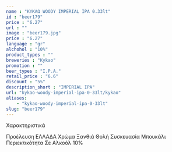 ```yaml
---
name : "ΚΥΚΑΩ WOODY IMPERIAL IPA 0.33lt"
id : "beer179"
price : "6.27"
url : ""
image : "beer179.jpg"
price : "6.27"
language : "gr"
alchohol : "10%"
product_types : ""
breweries : "Kykao"
promotion : ""
beer_types : "I.P.A."
retail_price : "6.6"
discount : "5%"
description_short : "IMPERIAL IPA"
url: "kykao-woody-imperial-ipa-0-33lt/kykao"
aliases: 
    - "kykao-woody-imperial-ipa-0-33lt"
slug: "beer179"
---
```


Χαρακτηριστικά

Προέλευση
ΕΛΛΑΔΑ
Χρώμα
Ξανθιά Θολή
Συσκευασία
Μπουκάλι
Περιεκτικότητα Σε Αλκοόλ
10%